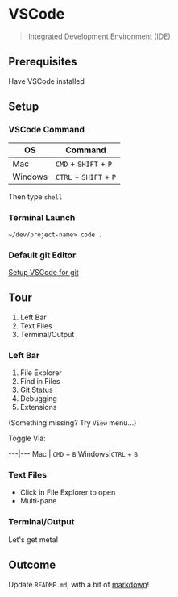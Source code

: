 VSCode
===

> Integrated Development Environment (IDE)

## Prerequisites

Have VSCode installed

## Setup

### VSCode Command

OS|Command
---|---
Mac | `CMD` + `SHIFT` + `P`
Windows|`CTRL` + `SHIFT` + `P`

Then type `shell`

### Terminal Launch

```
~/dev/project-name> code .
```

### Default git Editor

[Setup VSCode for git](https://code.visualstudio.com/docs/editor/versioncontrol#_vs-code-as-git-editor)

## Tour

1. Left Bar
2. Text Files
3. Terminal/Output

### Left Bar

1. File Explorer
1. Find in Files
1. Git Status
1. Debugging
1. Extensions

(Something missing? Try `View` menu...)

Toggle Via:

---|---
Mac | `CMD` + `B`
Windows|`CTRL` + `B`

### Text Files

* Click in File Explorer to open
* Multi-pane

### Terminal/Output

Let's get meta!

## Outcome

Update `README.md`, with a bit of [markdown](markdown.md)!
